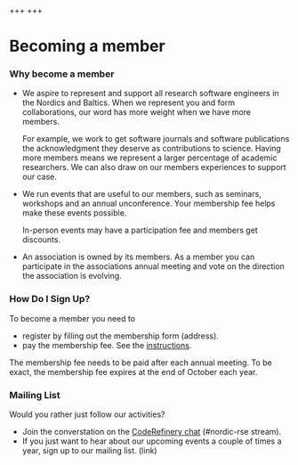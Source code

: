 +++
+++

# Becoming a member

### Why become a member

 - We aspire to represent and support all research software engineers in the
   Nordics and Baltics. When we represent you and form collaborations, our word
   has more weight when we have more members.

   For example, we work to get software journals and software publications the
   acknowledgment they deserve as contributions to science. Having more members
   means we represent a larger percentage of academic researchers. We can also
   draw on our members experiences to support our case.

 - We run events that are useful to our members, such as seminars, workshops
   and an annual unconference. Your membership fee helps make these events
   possible.

   In-person events may have a participation fee and members get discounts.

 - An association is owned by its members. As a member you can participate in
   the associations annual meeting and vote on the direction the association
   is evolving.


### How Do I Sign Up?

To become a member you need to
 - register by filling out the membership form (address).
 - pay the membership fee. See the [instructions](/about/membership-fee).

The membership fee needs to be paid after each annual meeting. To be exact,
the membership fee expires at the end of October each year.


### Mailing List

Would you rather just follow our activities?
 - Join the converstation on the [CodeRefinery chat](https://coderefinery.zulipchat.com) (#nordic-rse stream).
 - If you just want to hear about our upcoming events a couple of times a year,
   sign up to our mailing list. (link)


